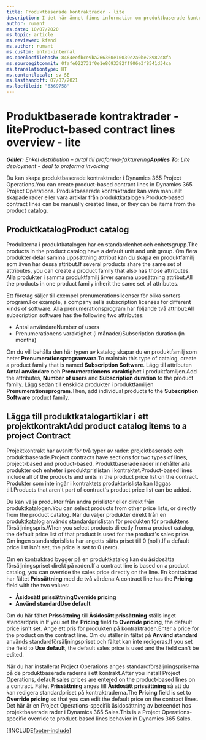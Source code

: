 ```yaml
---
title: Produktbaserade kontraktrader - lite
description: I det här ämnet finns information om produktbaserade kontraktrader.
author: rumant
ms.date: 10/07/2020
ms.topic: article
ms.reviewer: kfend
ms.author: rumant
ms.custom: intro-internal
ms.openlocfilehash: 8464eefbce9ba266360e10039e2a0be78982d8fa
ms.sourcegitcommit: 0fafe022731f0e1e8693382ff906e3f8541d34ca
ms.translationtype: HT
ms.contentlocale: sv-SE
ms.lasthandoff: 07/07/2021
ms.locfileid: "6369758"
---
```

# <a name="product-based-contract-lines-overview---lite"></a><span data-ttu-id="2cbe5-103">Produktbaserade kontraktrader - lite</span><span class="sxs-lookup"><span data-stu-id="2cbe5-103">Product-based contract lines overview - lite</span></span>

<span data-ttu-id="2cbe5-104">_**Gäller:** Enkel distribution – avtal till proforma-fakturering_</span><span class="sxs-lookup"><span data-stu-id="2cbe5-104">_**Applies To:** Lite deployment - deal to proforma invoicing_</span></span>

<span data-ttu-id="2cbe5-105">Du kan skapa produktbaserade kontraktrader i Dynamics 365 Project Operations.</span><span class="sxs-lookup"><span data-stu-id="2cbe5-105">You can create product-based contract lines in Dynamics 365 Project Operations.</span></span> <span data-ttu-id="2cbe5-106">Produktbaserade kontraktrader kan vara manuellt skapade rader eller vara artiklar från produktkatalogen.</span><span class="sxs-lookup"><span data-stu-id="2cbe5-106">Product-based contract lines can be manually created lines, or they can be items from the product catalog.</span></span>

## <a name="product-catalog"></a><span data-ttu-id="2cbe5-107">Produktkatalog</span><span class="sxs-lookup"><span data-stu-id="2cbe5-107">Product catalog</span></span>

<span data-ttu-id="2cbe5-108">Produkterna i produktkatalogen har en standardenhet och enhetsgrupp.</span><span class="sxs-lookup"><span data-stu-id="2cbe5-108">The products in the product catalog have a default unit and unit group.</span></span> <span data-ttu-id="2cbe5-109">Om flera produkter delar samma uppsättning attribut kan du skapa en produktfamilj som även har dessa attribut.</span><span class="sxs-lookup"><span data-stu-id="2cbe5-109">If several products share the same set of attributes, you can create a product family that also has those attributes.</span></span> <span data-ttu-id="2cbe5-110">Alla produkter i samma produktfamilj ärver samma uppsättning attribut.</span><span class="sxs-lookup"><span data-stu-id="2cbe5-110">All the products in one product family inherit the same set of attributes.</span></span>

<span data-ttu-id="2cbe5-111">Ett företag säljer till exempel prenumerationslicenser för olika sorters program.</span><span class="sxs-lookup"><span data-stu-id="2cbe5-111">For example, a company sells subscription licenses for different kinds of software.</span></span> <span data-ttu-id="2cbe5-112">Alla prenumerationsprogram har följande två attribut:</span><span class="sxs-lookup"><span data-stu-id="2cbe5-112">All subscription software has the following two attributes:</span></span>

- <span data-ttu-id="2cbe5-113">Antal användare</span><span class="sxs-lookup"><span data-stu-id="2cbe5-113">Number of users</span></span>
- <span data-ttu-id="2cbe5-114">Prenumerationens varaktighet (i månader)</span><span class="sxs-lookup"><span data-stu-id="2cbe5-114">Subscription duration (in months)</span></span>

<span data-ttu-id="2cbe5-115">Om du vill behålla den här typen av katalog skapar du en produktfamilj som heter **Prenumerationsprogramvara**.</span><span class="sxs-lookup"><span data-stu-id="2cbe5-115">To maintain this type of catalog, create a product family that is named **Subscription Software**.</span></span> <span data-ttu-id="2cbe5-116">Lägg till attributen **Antal användare** och **Prenumerationens varaktighet** i produktfamiljen.</span><span class="sxs-lookup"><span data-stu-id="2cbe5-116">Add the attributes, **Number of users** and **Subscription duration** to the product family.</span></span> <span data-ttu-id="2cbe5-117">Lägg sedan till enskilda produkter i produktfamiljen **Prenumerationsprogram**.</span><span class="sxs-lookup"><span data-stu-id="2cbe5-117">Then, add individual products to the **Subscription Software** product family.</span></span>

## <a name="add-product-catalog-items-to-a-project-contract"></a><span data-ttu-id="2cbe5-118">Lägga till produktkatalogartiklar i ett projektkontrakt</span><span class="sxs-lookup"><span data-stu-id="2cbe5-118">Add product catalog items to a project Contract</span></span>

<span data-ttu-id="2cbe5-119">Projektkontrakt har avsnitt för två typer av rader: projektbaserade och produktbaserade.</span><span class="sxs-lookup"><span data-stu-id="2cbe5-119">Project contracts have sections for two types of lines, project-based and product-based.</span></span> <span data-ttu-id="2cbe5-120">Produktbaserade rader innehåller alla produkter och enheter i produktprislistan i kontraktet.</span><span class="sxs-lookup"><span data-stu-id="2cbe5-120">Product-based lines include all of the products and units in the product price list on the contract.</span></span> <span data-ttu-id="2cbe5-121">Produkter som inte ingår i kontraktets produktprislista kan läggas till.</span><span class="sxs-lookup"><span data-stu-id="2cbe5-121">Products that aren't part of contract's product price list can be added.</span></span>

<span data-ttu-id="2cbe5-122">Du kan välja produkter från andra prislistor eller direkt från produktkatalogen.</span><span class="sxs-lookup"><span data-stu-id="2cbe5-122">You can select products from other price lists, or directly from the product catalog.</span></span> <span data-ttu-id="2cbe5-123">När du väljer produkter direkt från en produktkatalog används standardprislistan för produkten för produktens försäljningspris.</span><span class="sxs-lookup"><span data-stu-id="2cbe5-123">When you select products directly from a product catalog, the default price list of that product is used for the product's sales price.</span></span> <span data-ttu-id="2cbe5-124">Om ingen standardprislista har angetts sätts priset till 0 (noll).</span><span class="sxs-lookup"><span data-stu-id="2cbe5-124">If a default price list isn't set, the price is set to 0 (zero).</span></span>

<span data-ttu-id="2cbe5-125">Om en kontraktrad bygger på en produktkatalog kan du åsidosätta försäljningspriset direkt på raden.</span><span class="sxs-lookup"><span data-stu-id="2cbe5-125">If a contract line is based on a product catalog, you can override the sales price directly on the line.</span></span> <span data-ttu-id="2cbe5-126">En kontraktrad har fältet **Prissättning** med de två värdena:</span><span class="sxs-lookup"><span data-stu-id="2cbe5-126">A contract line has the **Pricing** field with the two values:</span></span>

- <span data-ttu-id="2cbe5-127">**Åsidosätt prissättning**</span><span class="sxs-lookup"><span data-stu-id="2cbe5-127">**Override pricing**</span></span>
- <span data-ttu-id="2cbe5-128">**Använd standard**</span><span class="sxs-lookup"><span data-stu-id="2cbe5-128">**Use default**</span></span>

<span data-ttu-id="2cbe5-129">Om du här fältet **Prissättning** till **Åsidosätt prissättning** ställs inget standardpris in.</span><span class="sxs-lookup"><span data-stu-id="2cbe5-129">If you set the **Pricing** field to **Override pricing**, the default price isn't set.</span></span> <span data-ttu-id="2cbe5-130">Ange ett pris för produkten på kontraktraden.</span><span class="sxs-lookup"><span data-stu-id="2cbe5-130">Enter a price for the product on the contract line.</span></span> <span data-ttu-id="2cbe5-131">Om du ställer in fältet på **Använd standard** används standardförsäljningspriset och fältet kan inte redigeras.</span><span class="sxs-lookup"><span data-stu-id="2cbe5-131">If you set the field to **Use default**, the default sales price is used and the field can't be edited.</span></span>

<span data-ttu-id="2cbe5-132">När du har installerat Project Operations anges standardförsäljningspriserna på de produktbaserade raderna i ett kontrakt.</span><span class="sxs-lookup"><span data-stu-id="2cbe5-132">After you install Project Operations, default sales prices are entered on the product-based lines on a contract.</span></span> <span data-ttu-id="2cbe5-133">Fältet **Prissättning** anges till **Åsidosätt prissättning** så att du kan redigera standardpriset på kontraktraderna.</span><span class="sxs-lookup"><span data-stu-id="2cbe5-133">The **Pricing** field is set to **Override pricing** so that you can edit the default price on the contract lines.</span></span> <span data-ttu-id="2cbe5-134">Det här är en Project Operations-specifik åsidosättning av beteendet hos projektbaserade rader i Dynamics 365 Sales.</span><span class="sxs-lookup"><span data-stu-id="2cbe5-134">This is a Project Operations-specific override to product-based lines behavior in Dynamics 365 Sales.</span></span>


[!INCLUDE[footer-include](../../includes/footer-banner.md)]